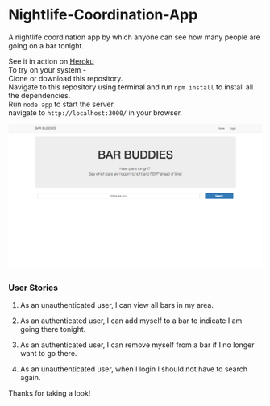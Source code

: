 # Nightlife-Coordination-App
A nightlife coordination app by which anyone can see how many people are going on a bar tonight.  
  
See it in action on [Heroku](https://kunal-nightlife-app.herokuapp.com)  
To try on your system -  
Clone or download this repository.  
Navigate to this repository using terminal and run `npm install` to install all the dependencies.  
Run `node app` to start the server.  
navigate to `http://localhost:3000/` in your browser.  
  
[![Nightlife Coordination App](https://github.com/abkunal/Nightlife-Coordination-App/blob/master/Nightlife%20coordination%20screenshot.png)](https://www.youtube.com/watch?v=k-bZFgaa9Kc)  
  
### User Stories  
  
1. As an unauthenticated user, I can view all bars in my area.  
  
2. As an authenticated user, I can add myself to a bar to indicate I am going there tonight.  
  
3. As an authenticated user, I can remove myself from a bar if I no longer want to go there.  
  
4. As an unauthenticated user, when I login I should not have to search again.  
  
Thanks for taking a look!  
